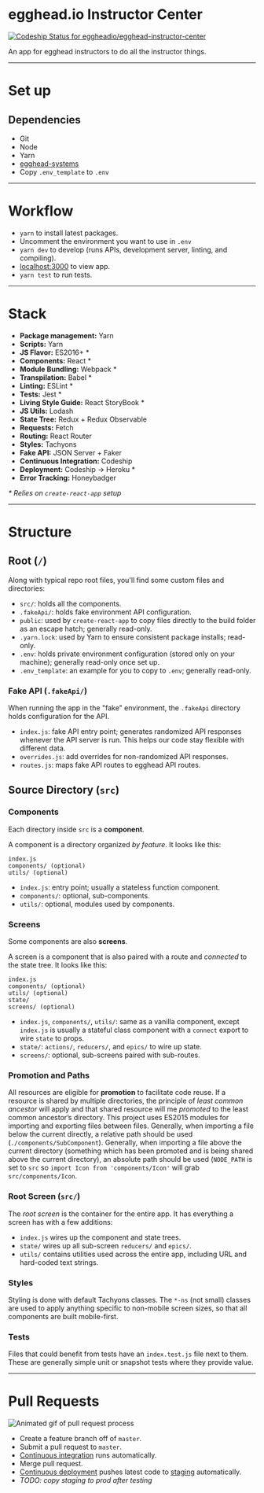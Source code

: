 # egghead.io Instructor Center

[ ![Codeship Status for eggheadio/egghead-instructor-center](https://app.codeship.com/projects/3a4afe00-8808-0134-e6cc-2e5dfce30ebc/status?branch=master)](https://app.codeship.com/projects/183842)

An app for egghead instructors to do all the instructor things.

---

# Set up

## Dependencies

- Git
- Node
- Yarn
- [egghead-systems](https://github.com/eggheadio/egghead-systems)
- Copy `.env_template` to `.env`

---

# Workflow

- `yarn` to install latest packages.
- Uncomment the environment you want to use in `.env`
- `yarn dev` to develop (runs APIs, development server, linting, and compiling).
- [localhost:3000](http://localhost:3000) to view app.
- `yarn test` to run tests.

---

# Stack

- **Package management:** Yarn
- **Scripts:** Yarn
- **JS Flavor:** ES2016+ \*
- **Components:** React \*
- **Module Bundling:** Webpack \*
- **Transpilation:** Babel \*
- **Linting:** ESLint \*
- **Tests:** Jest \*
- **Living Style Guide:** React StoryBook \*
- **JS Utils:** Lodash
- **State Tree:** Redux + Redux Observable
- **Requests:** Fetch
- **Routing:** React Router
- **Styles:** Tachyons
- **Fake API:** JSON Server + Faker
- **Continuous Integration:** Codeship
- **Deployment:** Codeship -> Heroku \*
- **Error Tracking:** Honeybadger

_\* Relies on `create-react-app` setup_

---

# Structure

## Root (`/`)

Along with typical repo root files, you'll find some custom files and directories:

- `src/`: holds all the components.
- `.fakeApi/`: holds fake environment API configuration.
- `public`: used by `create-react-app` to copy files directly to the build folder as an escape hatch; generally read-only.
- `.yarn.lock`: used by Yarn to ensure consistent package installs; read-only.
- `.env`: holds private environment configuration (stored only on your machine); generally read-only once set up.
- `.env_template`: an example for you to copy to `.env`; generally read-only.

### Fake API (`.fakeApi/`)

When running the app in the "fake" environment, the `.fakeApi` directory holds configuration for the API.

- `index.js`: fake API entry point; generates randomized API responses whenever the API server is run. This helps our code stay flexible with different data.
- `overrides.js`: add overrides for non-randomized API responses.
- `routes.js`: maps fake API routes to egghead API routes.

## Source Directory (`src`)

### Components

Each directory inside `src` is a **component**.

A component is a directory organized _by feature_. It looks like this:

```
index.js
components/ (optional)
utils/ (optional)
```

- `index.js`: entry point; usually a stateless function component.
- `components/`: optional, sub-components.
- `utils/`: optional, modules used by components.

### Screens

Some components are also **screens**.

A screen is a component that is also paired with a route and _connected_ to the state tree. It looks like this:

```
index.js
components/ (optional)
utils/ (optional)
state/
screens/ (optional)
```

- `index.js`, `components/`, `utils/`: same as a vanilla component, except `index.js` is usually a stateful class component with a `connect` export to wire `state` to props.
- `state/`: `actions/`, `reducers/`, and `epics/` to wire up state.
- `screens/`: optional, sub-screens paired with sub-routes.

### Promotion and Paths

All resources are eligible for **promotion** to facilitate code reuse. If a resource is shared by multiple directories, the principle of _least common ancestor_ will apply and that shared resource will me _promoted_ to the least common ancestor’s directory. This project uses ES2015 modules for importing and exporting files between files. Generally, when importing a file below the current directly, a relative path should be used (`./components/SubComponent`). Generally, when importing a file above the current directory (something which has been promoted and is being shared above the current directory), an absolute path should be used (`NODE_PATH` is set to `src` so `import Icon from 'components/Icon'` will grab `src/components/Icon`.

### Root Screen (`src/`)

The *root screen* is the container for the entire app. It has everything a screen has with a few additions:

- `index.js` wires up the component and state trees.
- `state/` wires up all sub-screen `reducers/` and `epics/`.
- `utils/` contains utilities used across the entire app, including URL and hard-coded text strings.

### Styles

Styling is done with default Tachyons classes. The `*-ns` (not small) classes are used to apply anything specific to non-mobile screen sizes, so that all components are built mobile-first.

### Tests

Files that could benefit from tests have an `index.test.js` file next to them. These are generally simple unit or snapshot tests where they provide value.

---

# Pull Requests

![Animated gif of pull request process](https://cloud.githubusercontent.com/assets/5497885/20947829/3bd6ce70-bbce-11e6-86a5-9df6e067c8cc.gif)

- Create a feature branch off of `master`.
- Submit a pull request to `master`.
- [Continuous integration](https://app.codeship.com/projects/183842) runs automatically.
- Merge pull request.
- [Continuous deployment](https://app.codeship.com/projects/183842) pushes latest code to [staging](https://instructor-center.herokuapp.com) automatically.
- _TODO: copy staging to prod after testing_
